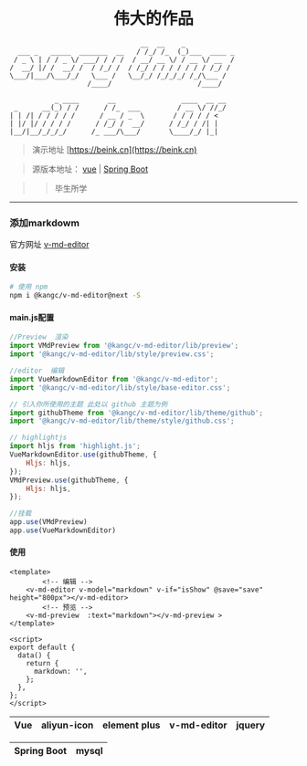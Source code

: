 
<h1 align="center"> 伟大的作品 </h1>

                                    __  __    _            
      ___ _   _____  _______  __   / /_/ /_  (_)___  ____ _
     / _ \ | / / _ \/ ___/ / / /  / __/ __ \/ / __ \/ __  /
    /  __/ |/ /  __/ /  / /_/ /  / /_/ / / / / / / / /_/ / 
    \___/|___/\___/_/   \___ /   \__/_/ /_/_/_/ /_/\___ /  
                       /____/                     /____/  
                       
               _ ____       __                ____  __ __
     _      __(_) / /      / /_  ___         / __ \/ //_/
    | | /| / / / / /      / __ / _  \       / / / / / <   
    | |/ |/ / / / /      / /_/ /  __/      / /_/ / /| |  
    |__/|__/_/_/_/      /_ ___/\___/       \____/_/ |_| 
    
    
    
 > 演示地址 [https://beink.cn](https://beink.cn)
 
> 源版本地址： [vue](https://github.com/ToTryEveryThing/vue)  |   [Spring Boot](https://github.com/ToTryEveryThing/Spring-Boot)

>> 毕生所学

---


### 添加markdowm
官方网址 [v-md-editor](https://code-farmer-i.github.io/vue-markdown-editor/zh/)

#### 安装

```bash
# 使用 npm
npm i @kangc/v-md-editor@next -S
```

#### main.js配置

```js
//Preview  渲染
import VMdPreview from '@kangc/v-md-editor/lib/preview';
import '@kangc/v-md-editor/lib/style/preview.css';

//editor  编辑
import VueMarkdownEditor from '@kangc/v-md-editor';
import '@kangc/v-md-editor/lib/style/base-editor.css';

// 引入你所使用的主题 此处以 github 主题为例
import githubTheme from '@kangc/v-md-editor/lib/theme/github';
import '@kangc/v-md-editor/lib/theme/style/github.css';

// highlightjs
import hljs from 'highlight.js';
VueMarkdownEditor.use(githubTheme, {
    Hljs: hljs,
});
VMdPreview.use(githubTheme, {
    Hljs: hljs,
});

//挂载
app.use(VMdPreview)
app.use(VueMarkdownEditor)
```

#### 使用

```vue
<template>
 		<!-- 编辑 -->
    <v-md-editor v-model="markdown" v-if="isShow" @save="save" height="800px"></v-md-editor>
    	<!-- 预览 -->
	<v-md-preview  :text="markdown"></v-md-preview >
</template>

<script>
export default {
  data() {
    return {
      markdown: '',
    };
  },
};
</script>
```

|Vue|aliyun-icon|element plus|v-md-editor | jquery|
|-|-|-| - | -| 


|Spring Boot| mysql|
|-|-|
